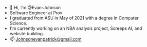 - 👋 Hi, I’m @Evan-Johnson
- Software Engineer at Prov
- I graduated from ASU in May of 2021 with a degree in Computer Science.
- I'm currently working on an NBA analysis project, Screeps AI, and website building.
- 📫 Johnsonevanpatrick@gmail.com 

<!---
Evan-Johnson/Evan-Johnson is a ✨ special ✨ repository because its `README.md` (this file) appears on your GitHub profile.
You can click the Preview link to take a look at your changes.
--->
